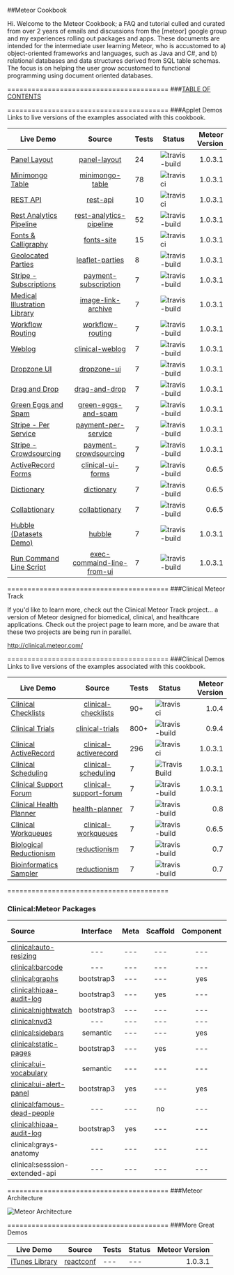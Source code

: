 ##Meteor Cookbook  

Hi.  Welcome to the Meteor Cookbook; a FAQ and tutorial culled and curated from over 2 years of emails and discussions from the [meteor] google group and my experiences rolling out packages and apps.  These documents are intended for the intermediate user learning Meteor, who is accustomed to a) object-oriented frameworks and languages, such as Java and C#, and b) relational databases and data structures derived from SQL table schemas.  The focus is on helping the user grow accustomed to functional programming using document oriented databases.  


========================================
###[TABLE OF CONTENTS](https://github.com/awatson1978/meteor-cookbook/blob/master/table-of-contents.md)  



========================================
###Applet Demos  
Links to live versions of the examples associated with this cookbook.  
 

| Live Demo     | Source|    Tests   |  Status  | Meteor Version  |
| ------------- |:----------------:| ----------------| ---------------- | ---------------:|
| [Panel Layout](https://panel-layout.meteor.com)  | [panel-layout](https://github.com/awatson1978/panel-layout) | 24 | ![travis-build](https://travis-ci.org/awatson1978/panel-layout.svg?branch=master)   |  1.0.3.1 |
| [Minimongo Table](https://minimongo-table.meteor.com)  | [minimongo-table](https://github.com/awatson1978/minimongo-table) | 78 | ![travisci](https://travis-ci.org/awatson1978/minimongo-table.svg) |  1.0.3.1 |
| [REST API](http://rest-api.meteor.com/)  | [rest-api](https://github.com/awatson1978/rest-api) | 10 | ![travisci](https://travis-ci.org/awatson1978/rest-api.svg?branch=master) | 1.0.3.1 |
| [Rest Analytics Pipeline](http://rest-analytics-pipeline.meteor.com/)      | [rest-analytics-pipeline](https://github.com/awatson1978/rest-analytics-pipeline) | 52 | ![travis-build](https://travis-ci.org/awatson1978/rest-analytics-pipeline.svg?branch=master) | 1.0.3.1 |
| [Fonts & Calligraphy](http://fonts.meteor.com/)   | [fonts-site](https://github.com/awatson1978/fonts-site) |  15  | ![travisci](https://travis-ci.org/awatson1978/fonts-site.svg?branch=master) | 1.0.3.1 |
| [Geolocated Parties](https://github.com/awatson1978/leaflet-parties)   | [leaflet-parties](https://github.com/awatson1978/leaflet-parties) | 8 | ![travis-build](https://travis-ci.org/awatson1978/leaflet-parties.svg?branch=master) | 1.0.3.1 |
| [Stripe - Subscriptions ](https://github.com/awatson1978/payment-subscription) | [payment-subscription](https://github.com/awatson1978/payment-subscription) |  7 |  ![travis-build](https://travis-ci.org/awatson1978/payment-subscription.svg?branch=master) | 1.0.3.1 |
| [Medical Illustration Library](http://image-link-archive.meteor.com) | [image-link-archive](https://github.com/awatson1978/image-link-archive) | 7 | ![travis-build](https://travis-ci.org/awatson1978/image-link-archive.svg?branch=master) | 1.0.3.1 |
| [Workflow Routing](http://workflow-routing.meteor.com/)  | [workflow-routing](https://github.com/awatson1978/workflow-routing) |  7 | ![travis-build](https://travis-ci.org/awatson1978/workflow-routing.svg?branch=master) | 1.0.3.1 |
| [Weblog](http://clinical-ui-crud-list.meteor.com/)      | [clinical-weblog](https://github.com/awatson1978/clinical-ui-crud-list) |  7 | ![travis-build](https://travis-ci.org/awatson1978/clinical-weblog.svg?branch=master) | 1.0.3.1 |
| [Dropzone UI](https://github.com/awatson1978/dropzone-ui) | [dropzone-ui](https://github.com/awatson1978/dropzone-ui) | 7 |  ![travis-build](https://travis-ci.org/awatson1978/dropzone-ui.svg?branch=master) | 1.0.3.1 | 
| [Drag and Drop](http://drag-and-drop.meteor.com/)        | [drag-and-drop](https://github.com/awatson1978/drag-and-drop) | 7 | ![travis-build](https://travis-ci.org/awatson1978/drag-and-drop.svg?branch=master) | 1.0.3.1 |
| [Green Eggs and Spam](https://green-eggs-and-spam.meteor.com)        | [green-eggs-and-spam](https://github.com/awatson1978/green-eggs-and-spam) | 7  | ![travis-build](https://travis-ci.org/awatson1978/green-eggs-and-spam.svg?branch=master) | 1.0.3.1 |
| [Stripe - Per Service ](http://payment-per-service.meteor.com/)  | [payment-per-service](https://github.com/awatson1978/payment-per-service) | 7 | ![travis-build](https://travis-ci.org/awatson1978/payment-per-service.svg?branch=master) | 1.0.3.1 |
| [Stripe - Crowdsourcing](https://github.com/awatson1978/payment-crowdsourcing) | [payment-crowdsourcing](https://github.com/awatson1978/payment-crowdsourcing) |  7 | ![travis-build](https://travis-ci.org/awatson1978/payment-crowdsourcing.svg?branch=master) | 1.0.3.1 |
| [ActiveRecord Forms](http://clinical-ui-forms.meteor.com/)     | [clinical-ui-forms](https://github.com/awatson1978/clinical-ui-forms) | 7  | ![travis-build](https://travis-ci.org/awatson1978/clinical-ui-forms.svg?branch=master) | 0.6.5 |
| [Dictionary](http://dictionary.meteor.com/)             | [dictionary](https://github.com/awatson1978/dictionary) |  7  | ![travis-build](https://travis-ci.org/awatson1978/dictionary.svg?branch=master) | 0.6.5 |
| [Collabtionary](http://collabtionary.meteor.com/)       | [collabtionary](https://github.com/awatson1978/collabtionary)      |  7  | ![travis-build](https://travis-ci.org/awatson1978/collabtionary.svg?branch=master) | 0.6.5 |
| [Hubble (Datasets Demo)](http://hubble.meteor.com/)   | [hubble](https://github.com/awatson1978/hubble)      |  7  | ![travis-build](https://travis-ci.org/awatson1978/hubble.svg?branch=master) | 1.0.3.1 |
| [Run Command Line Script](https://github.com/awatson1978/exec-command-line-from-ui/tree/master) | [exec-commaind-line-from-ui](https://github.com/awatson1978/exec-command-line-from-ui) |  7 | ![travis-build](https://travis-ci.org/awatson1978/exec-command-line-from-ui.svg?branch=master) | 1.0.3.1 |



========================================
###Clinical Meteor Track  

If you'd like to learn more, check out the Clinical Meteor Track project...  a version of Meteor designed for biomedical, clinical, and healthcare applications.  Check out the project page to learn more, and be aware that these two projects are being run in parallel.  

http://clinical.meteor.com/

========================================
###Clinical Demos  
Links to live versions of the examples associated with this cookbook.  
 

| Live Demo     | Source|    Tests   |  Status  | Meteor Version  |
| ------------- |:----------------:| ----------------| ---------------- | ---------------:|
| [Clinical Checklists](http://clinical-checklists.meteor.com/) | [clinical-checklists](https://github.com/awatson1978/clinical-checklists) | 90+ | ![travisci](https://travis-ci.org/awatson1978/clinical-checklists.svg?branch=master) | 1.0.4 |
| [Clinical Trials](http://clinical-trials.meteor.com/) | [clinical-trials](https://github.com/awatson1978/clinical-trials) | 800+ | ![travis-build](https://travis-ci.org/awatson1978/clinical-trials.svg?branch=master) | 0.9.4 |
| [Clinical ActiveRecord](https://clinical-activerecord.meteor.com)  | [clinical-activerecord](https://github.com/awatson1978/clinical-activerecord) | 296 | ![travisci](https://travis-ci.org/awatson1978/clinical-activerecord.svg) |  1.0.3.1 |
| [Clinical Scheduling](https://clinical-scheduling.meteor.com)   | [clinical-scheduling](https://github.com/awatson1978/clinical-scheduling) |  7 | ![Travis Build](https://travis-ci.org/awatson1978/clinical-scheduling.svg?branch=master) | 1.0.3.1 |
| [Clinical Support Forum](http://clinical-support-forum.meteor.com/) | [clinical-support-forum](https://github.com/awatson1978/clinical-support-forum) | 7 | ![travis-build](https://travis-ci.org/awatson1978/clinical-support-forum.svg?branch=master) | 1.0.3.1 |
| [Clinical Health Planner](http://senescence.meteor.com/) | [health-planner](https://github.com/awatson1978/health-planner) | 7 | ![travis-build](https://travis-ci.org/awatson1978/health-planner.svg?branch=master) | 0.8 |
| [Clinical Workqueues](http://clinical-workqueues.meteor.com/) | [clinical-workqueues](https://github.com/awatson1978/clinical-workqueues) | 7 | ![travis-build](https://travis-ci.org/awatson1978/clinical-workqueues.svg?branch=master) | 0.6.5 |
| [Biological Reductionism](http://reductionism.meteor.com/) | [reductionism](https://github.com/awatson1978/reductionism) | 7 | ![travis-build](https://travis-ci.org/awatson1978/reductionism.svg?branch=master) | 0.7 |
| [Bioinformatics Sampler](http://reductionism.meteor.com/) | [reductionism](https://github.com/awatson1978/d3-flare-demo) | 7 | ![travis-build](https://travis-ci.org/awatson1978/d3-flare-demo.svg?branch=master) | 0.7 |

========================================
### Clinical:Meteor Packages

| Source   | Interface | Meta | Scaffold | Component | Stable Version  |
|:------------ | :-----------: |  :-------: | :--------: | :--------: | ------------- |
[clinical:auto-resizing](https://github.com/awatson1978/clinical-auto-resizing)  | --- | --- | --- | --- | 0.0.1  |
[clinical:barcode](https://github.com/awatson1978/clinical-barcode)  | --- | --- | --- | --- | 2.0.2  |
[clinical:graphs](https://github.com/awatson1978/clinical-graphs)  | bootstrap3 | --- | --- | yes | 0.0.3  |
[clinical:hipaa-audit-log](https://github.com/awatson1978/clinical-hipaa-audit-log) |  bootstrap3 | --- | yes | --- | 1.0.1 |
[clinical:nightwatch](https://github.com/awatson1978/clinical-nightwatch) |  bootstrap3 | --- | --- | --- | 1.4.0 |
[clinical:nvd3](https://github.com/awatson1978/clinical-nvd3)  | --- | --- | --- | --- | 0.0.3  |
[clinical:sidebars](https://github.com/awatson1978/clinical-ui-sidebars)  | semantic | --- | --- | yes | 0.1.1  |
[clinical:static-pages](https://github.com/awatson1978/clinical-static-pages)  | bootstrap3 | --- | yes | --- | 1.0.4|
[clinical:ui-vocabulary](https://github.com/awatson1978/clinical-ui-vocabulary)  | semantic | --- | --- | --- | 1.0.5  |
[clinical:ui-alert-panel](https://github.com/awatson1978/clinical-ui-alert-panel)  | bootstrap3 | yes | --- | yes | 1.0.5  |
| [clinical:famous-dead-people](https://github.com/awatson1978/accounts-famous-dead-people)    | --- | --- | no | --- | 1.0.0  |
| [clinical:hipaa-audit-log](https://github.com/awatson1978/clinical-hipaa-audit-log) |  bootstrap3 | yes | --- |  --- | --- | | clinical:stripe  | bootstrap3 | --- | yes | yes | ---  |
| clinical:grays-anatomy  | --- | --- | --- | --- | ---  |
| clinical:sesssion-extended-api   | --- | --- | --- | --- | ---  |


========================================
###Meteor Architecture  

![Meteor Architecture](https://raw.githubusercontent.com/awatson1978/meteor-cookbook/master/images/Meteor%20Architecture%20-%20Dev%20to%20Prod.jpg)  


========================================
###More Great Demos  


| Live Demo     | Source|    Tests   |  Status  | Meteor Version  |
| ------------- |:----------------:| ----------------| ---------------- | ---------------:|
| [iTunes Library](http://itunes.meteor.com/album/291183)  | [reactconf](https://github.com/mitar/reactconf-2015-HYPE) | --- | --- |  1.0.3.1 |





